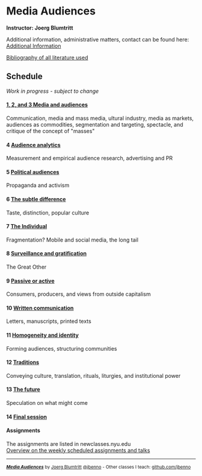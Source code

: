 # Media Audiences
**Instructor: Joerg Blumtritt**  

Additional information, administrative matters, contact can be found here: [Additional Information](/files/Additional_Information.md)

[Bibliography of all literature used](/files/Bibliography.md)

## Schedule
*Work in progress - subject to change*

#### [1, 2, and 3 Media and audiences](/files/01.md)
Communication, media and mass media, ultural industry, media as markets, audiences as commodities, segmentation and targeting, spectacle, and critique of the concept of "masses"
	
#### 4	[Audience analytics](/files/04.md)
Measurement and empirical audience research, advertising and PR
	
#### 5	[Political audiences](/files/05.md)
Propaganda and activism
	
#### 6	[The subtle difference](/files/06.md)
Taste, distinction, popular culture	
	
#### 7	[The Individual](/files/07.md)
Fragmentation? Mobile and social media, the long tail
	
#### 8	[Surveillance and gratification](/files/08.md)
The Great Other
	
#### 9	[Passive or active](/files/09.md)
Consumers, producers, and views from outside capitalism
	
#### 10	[Written communication](/files/10.md)
Letters, manuscripts, printed texts
	
#### 11	[Homogeneity and identity](/files/11.md)
Forming audiences, structuring communities
	
#### 12	[Traditions](/files/12.md)
Conveying culture, translation, rituals, liturgies, and institutional power
	
#### 13	[The future](/files/13.md)
Speculation on what might come
	
#### 14	[Final session](/files/14.md)

#### Assignments
The assignments are listed in newclasses.nyu.edu  
[Overview on the weekly scheduled assignments and talks](https://docs.google.com/spreadsheets/d/10EElPgwd0SA_fW2tWd3AjJ3SswVbAe7kLfOHETJjV4k/edit?usp=sharing)  


***
  
<sup>***[Media Audiences](/README.md)*** by [Joerg Blumtritt](https://jbenno.net) [@jbenno](https://twitter.com/jbenno) - Other classes I teach: [github.com/jbenno](https://github.com/jbenno/teaching/blob/master/README.md)</sup>

